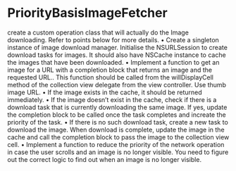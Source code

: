 # PriorityBasisImageFetcher
create a custom operation class that will actually do the Image downloading. Refer to points below for more details. 
• Create a singleton instance of image download manager.
Initialise the NSURLSession to create download tasks for images.
It should also have NSCache instance to cache the images that have been downloaded.
• Implement a function to get an image for a URL with a completion block that returns an image and the requested URL..
This function should be called from the willDisplayCell method of the collection view delegate from the view controller.
Use thumb image URL. • If the image exists in the cache, it should be returned immediately.
• If the image doesn’t exist in the cache, check if there is a download task that is currently downloading the same image. 
If yes, update the completion block to be called once the task completes and increate the priority of the task.
• If there is no such download task, create a new task to download the image.
When download is complete, update the image in the cache and call the completion block to pass the image to the collection view cell. 
• Implement a function to reduce the priority of the network operation in case the user scrolls and an image is no longer visible.
You need to figure out the correct logic to find out when an image is no longer visible.
